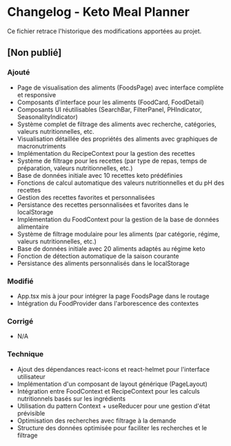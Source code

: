 # Changelog - Keto Meal Planner

Ce fichier retrace l'historique des modifications apportées au projet.

## [Non publié]

### Ajouté
- Page de visualisation des aliments (FoodsPage) avec interface complète et responsive
- Composants d'interface pour les aliments (FoodCard, FoodDetail)
- Composants UI réutilisables (SearchBar, FilterPanel, PHIndicator, SeasonalityIndicator)
- Système complet de filtrage des aliments avec recherche, catégories, valeurs nutritionnelles, etc.
- Visualisation détaillée des propriétés des aliments avec graphiques de macronutriments
- Implémentation du RecipeContext pour la gestion des recettes
- Système de filtrage pour les recettes (par type de repas, temps de préparation, valeurs nutritionnelles, etc.)
- Base de données initiale avec 10 recettes keto prédéfinies
- Fonctions de calcul automatique des valeurs nutritionnelles et du pH des recettes
- Gestion des recettes favorites et personnalisées
- Persistance des recettes personnalisées et favorites dans le localStorage
- Implémentation du FoodContext pour la gestion de la base de données alimentaire
- Système de filtrage modulaire pour les aliments (par catégorie, régime, valeurs nutritionnelles, etc.)
- Base de données initiale avec 20 aliments adaptés au régime keto
- Fonction de détection automatique de la saison courante
- Persistance des aliments personnalisés dans le localStorage

### Modifié
- App.tsx mis à jour pour intégrer la page FoodsPage dans le routage
- Intégration du FoodProvider dans l'arborescence des contextes

### Corrigé
- N/A

### Technique
- Ajout des dépendances react-icons et react-helmet pour l'interface utilisateur
- Implémentation d'un composant de layout générique (PageLayout)
- Intégration entre FoodContext et RecipeContext pour les calculs nutritionnels basés sur les ingrédients
- Utilisation du pattern Context + useReducer pour une gestion d'état prévisible
- Optimisation des recherches avec filtrage à la demande
- Structure des données optimisée pour faciliter les recherches et le filtrage